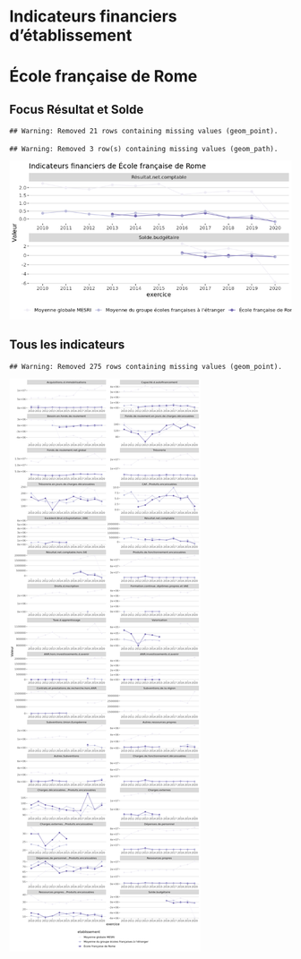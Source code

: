 Indicateurs financiers d’établissement
================

# École française de Rome

## Focus Résultat et Solde

    ## Warning: Removed 21 rows containing missing values (geom_point).

    ## Warning: Removed 3 row(s) containing missing values (geom_path).

![](école_française_de_rome_files/figure-gfm/etab.focus-1.png)<!-- -->

## Tous les indicateurs

    ## Warning: Removed 275 rows containing missing values (geom_point).

![](école_française_de_rome_files/figure-gfm/etab-1.png)<!-- -->
